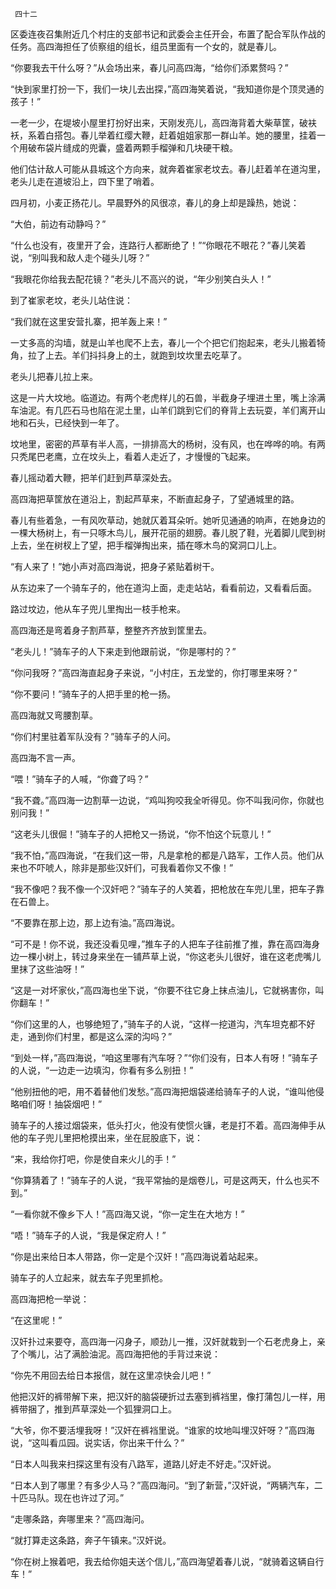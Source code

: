      四十二 

   区委连夜召集附近几个村庄的支部书记和武委会主任开会，布置了配合军队作战的任务。高四海担任了侦察组的组长，组员里面有一个女的，就是春儿。 

   “你要我去干什么呀？”从会场出来，春儿问高四海，“给你们添累赘吗？” 

   “快到家里打扮一下，我们一块儿去出探，”高四海笑着说，“我知道你是个顶灵通的孩子！” 

   一老一少，在堤坡小屋里打扮好出来，天刚发亮儿，高四海背着大柴草筐，破衭袄，系着白搭包。春儿举着红缨大鞭，赶着姐姐家那一群山羊。她的腰里，挂着一个用破布袋片缝成的兜囊，盛着两颗手榴弹和几块硬干粮。 

   他们估计敌人可能从县城这个方向来，就奔着崔家老坟去。春儿赶着羊在道沟里，老头儿走在道坡沿上，四下里了哨着。 

   四月初，小麦正扬花儿。早晨野外的风很凉，春儿的身上却是躁热，她说： 

   “大伯，前边有动静吗？” 

   “什么也没有，夜里开了会，连路行人都断绝了！”“你眼花不眼花？”春儿笑着说，“别叫我和敌人走个碰头儿呀？” 

   “我眼花你给我去配花镜？”老头儿不高兴的说，“年少别笑白头人！” 

   到了崔家老坟，老头儿站住说： 

   “我们就在这里安营扎寨，把羊轰上来！” 

   一丈多高的沟墙，就是山羊也爬不上去，春儿一个个把它们抱起来，老头儿搬着犄角，拉了上去。羊们抖抖身上的土，就跑到坟坎里去吃草了。 

   老头儿把春儿拉上来。 

   这是一片大坟地。临道边。有两个老虎样儿的石兽，半截身子埋进土里，嘴上涂满车油泥。有几匹石马也陷在泥土里，山羊们跳到它们的脊背上去玩耍，羊们离开山地和石头，已经快到一年了。 

   坟地里，密密的芦草有半人高，一排排高大的杨树，没有风，也在哗哗的响。有两只秃尾巴老鹰，立在坟头上，看着人走近了，才慢慢的飞起来。 

   春儿摇动着大鞭，把羊们赶到芦草深处去。 

   高四海把草筐放在道沿上，割起芦草来，不断直起身子，了望通城里的路。 

   春儿有些着急，一有风吹草动，她就仄着耳朵听。她听见通通的响声，在她身边的一棵大杨树上，有一只啄木鸟儿，展开花丽的翅膀。春儿脱了鞋，光着脚儿爬到树上去，坐在树杈上了望，把手榴弹掏出来，插在啄木鸟的窝洞口儿上。 

   “有人来了！”她小声对高四海说，把身子紧贴着树干。 

   从东边来了一个骑车子的，他在道沟上面，走走站站，看看前边，又看看后面。 

   路过坟边，他从车子兜儿里掏出一枝手枪来。 

   高四海还是弯着身子割芦草，整整齐齐放到筐里去。 

   “老头儿！”骑车子的人下来走到他跟前说，“你是哪村的？” 

   “你问我呀？”高四海直起身子来说，“小村庄，五龙堂的，你打哪里来呀？” 

   “你不要问！”骑车子的人把手里的枪一扬。 

   高四海就又弯腰割草。 

   “你们村里驻着军队没有？”骑车子的人问。 

   高四海不言一声。 

   “喂！”骑车子的人喊，“你聋了吗？” 

   “我不聋。”高四海一边割草一边说，“鸡叫狗咬我全听得见。你不叫我问你，你就也别问我！” 

   “这老头儿很倔！”骑车子的人把枪又一扬说，“你不怕这个玩意儿！” 

   “我不怕，”高四海说，“在我们这一带，凡是拿枪的都是八路军，工作人员。他们从来也不吓唬人，除非是那些汉奸们，可我看着你又不像！” 

   “我不像吧？我不像一个汉奸吧？”骑车子的人笑着，把枪放在车兜儿里，把车子靠在石兽上。 

   “不要靠在那上边，那上边有油。”高四海说。 

   “可不是！你不说，我还没看见哩，”推车子的人把车子往前推了推，靠在高四海身边一棵小树上，转过身来坐在一铺芦草上说，“你这老头儿很好，谁在这老虎嘴儿里抹了这些油呀！” 

   “这是一对坏家伙，”高四海也坐下说，“你要不往它身上抹点油儿，它就祸害你，叫你翻车！” 

   “你们这里的人，也够绝短了，”骑车子的人说，“这样一挖道沟，汽车坦克都不好走，通到你们村里，都是这么深的沟吗？” 

   “到处一样，”高四海说，“咱这里哪有汽车呀？”“你们没有，日本人有呀！”骑车子的人说，“一边走一边填沟，你看有多么别扭！” 

   “他别扭他的吧，用不着替他们发愁。”高四海把烟袋递给骑车子的人说，“谁叫他侵略咱们呀！抽袋烟吧！” 

   骑车子的人接过烟袋来，低头打火，他没有使惯火镰，老是打不着。高四海伸手从他的车子兜儿里把枪摸出来，坐在屁股底下，说： 

   “来，我给你打吧，你是使自来火儿的手！” 

   “你算猜着了！”骑车子的人说，“我平常抽的是烟卷儿，可是这两天，什么也买不到。” 

   “一看你就不像乡下人！”高四海又说，“你一定生在大地方！” 

   “唔！”骑车子的人说，“我是保定府人！” 

   “你是出来给日本人带路，你一定是个汉奸！”高四海说着站起来。 

   骑车子的人立起来，就去车子兜里抓枪。 

   高四海把枪一举说： 

   “在这里呢！” 

   汉奸扑过来要夺，高四海一闪身子，顺劲儿一推，汉奸就栽到一个石老虎身上，亲了个嘴儿，沾了满脸油泥。高四海把他的手背过来说： 

   “你先不用回去给日本报信，就在这里凉快会儿吧！” 

   他把汉奸的裤带解下来，把汉奸的脑袋硬折过去塞到裤裆里，像打蒲包儿一样，用裤带捆了，推到芦草深处一个狐狸洞口上。 

   “大爷，你不要活埋我呀！”汉奸在裤裆里说。“谁家的坟地叫埋汉奸呀？”高四海说，“这叫看瓜园。说实话，你出来干什么？” 

   “日本人叫我来扫探这里有没有八路军，道路儿好走不好走。”汉奸说。 

   “日本人到了哪里？有多少人马？”高四海问。“到了新营，”汉奸说，“两辆汽车，二十匹马队。现在也许过了河。” 

   “走哪条路，奔哪里来？”高四海问。 

   “就打算走这条路，奔子午镇来。”汉奸说。 

   “你在树上猴着吧，我去给你姐夫送个信儿，”高四海望着春儿说，“就骑着这辆自行车！” 

